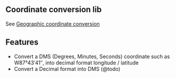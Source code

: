 ## Coordinate conversion lib

See [Geographic coordinate conversion](http://en.wikipedia.org/wiki/Geographic_coordinate_conversion)

## Features

* Convert a DMS (Degrees, Minutes, Seconds) coordinate such as W87°43′41″,
into decimal format longitude / latitude
* Convert a Decimal format into DMS (@todo)

